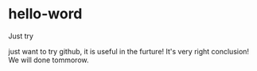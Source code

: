 # hello-word
Just try

just want to try github, it is useful in the furture!
It's very right conclusion! We will done tommorow.
